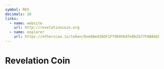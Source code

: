 ```yaml
---
symbol: REV
decimals: 18
links:
  - name: website
    url: http://revelationcoin.org
  - name: explorer
    url: https://etherscan.io/token/0xe6Be436DF1Ff96956dfe0b2b77FAB84EDe30236F
---
```


# Revelation Coin
